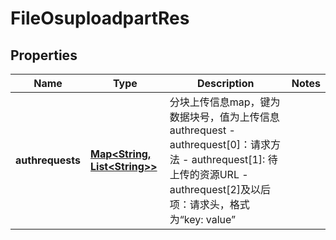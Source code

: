 # FileOsuploadpartRes

## Properties
Name | Type | Description | Notes
------------ | ------------- | ------------- | -------------
**authrequests** | [**Map&lt;String, List&lt;String&gt;&gt;**](List.md) | 分块上传信息map，键为数据块号，值为上传信息authrequest - authrequest[0]：请求方法 - authrequest[1]: 待上传的资源URL - authrequest[2]及以后项：请求头，格式为“key: value” | 
